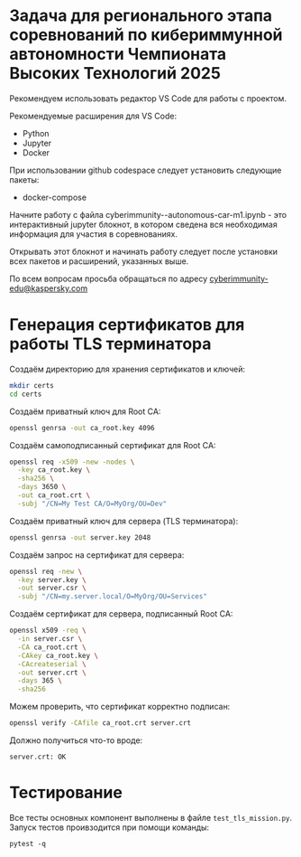 # Задача для регионального этапа соревнований по кибериммунной автономности Чемпионата Высоких Технологий 2025

Рекомендуем использовать редактор VS Code для работы с проектом.

Рекомендуемые расширения для VS Code:

-   Python
-   Jupyter
-   Docker

При использовании github codespace следует установить следующие пакеты:

-   docker-compose

Начните работу с файла cyberimmunity--autonomous-car-m1.ipynb - это интерактивный jupyter блокнот, в котором сведена вся необходимая информация для участия в соревнованиях.

Открывать этот блокнот и начинать работу следует после установки всех пакетов и расширений, указанных выше.

По всем вопросам просьба обращаться по адресу cyberimmunity-edu@kaspersky.com

# Генерация сертификатов для работы TLS терминатора

Создаём директорию для хранения сертификатов и ключей:

```bash
mkdir certs
cd certs
```

Создаём приватный ключ для Root CA:

```bash
openssl genrsa -out ca_root.key 4096
```

Создаём самоподписанный сертификат для Root CA:

```bash
openssl req -x509 -new -nodes \
  -key ca_root.key \
  -sha256 \
  -days 3650 \
  -out ca_root.crt \
  -subj "/CN=My Test CA/O=MyOrg/OU=Dev"
```

Создаём приватный ключ для сервера (TLS терминатора):

```bash
openssl genrsa -out server.key 2048
```

Создаём запрос на сертификат для сервера:

```bash
openssl req -new \
  -key server.key \
  -out server.csr \
  -subj "/CN=my.server.local/O=MyOrg/OU=Services"
```

Создаём сертификат для сервера, подписанный Root CA:

```bash
openssl x509 -req \
  -in server.csr \
  -CA ca_root.crt \
  -CAkey ca_root.key \
  -CAcreateserial \
  -out server.crt \
  -days 365 \
  -sha256
```

Можем проверить, что сертификат корректно подписан:

```bash
openssl verify -CAfile ca_root.crt server.crt
```

Должно получиться что-то вроде:

```
server.crt: OK
```

# Тестирование
Все тесты основных компонент выполнены в файле `test_tls_mission.py`.
Запуск тестов проивзодится при помощи команды:
```
pytest -q
```